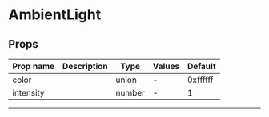 # AmbientLight

## Props

| Prop name | Description | Type   | Values | Default  |
| --------- | ----------- | ------ | ------ | -------- |
| color     |             | union  | -      | 0xffffff |
| intensity |             | number | -      | 1        |

---
